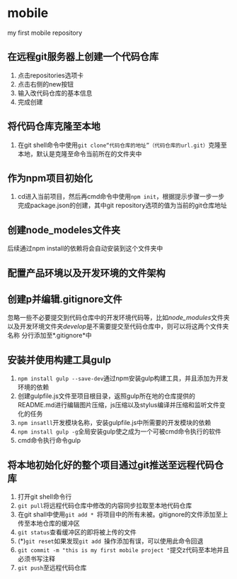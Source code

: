 # mobile
my first mobile repository
## 在远程git服务器上创建一个代码仓库

1. 点击repositories选项卡
2. 点击右侧的new按钮
3. 输入改代码仓库的基本信息
4. 完成创建

## 将代码仓库克隆至本地

1. 在git shell命令中使用`git clone“代码仓库的地址”（代码仓库的url.git）`克隆至本地，默认是克隆至命令当前所在的文件夹中

## 作为npm项目初始化

1. cd进入当前项目，然后再cmd命令中使用`npm init`，根据提示步骤一步一步完成package.json的创建，其中git repository选项的值为当前的git仓库地址

## 创建node_modeles文件夹

后续通过npm install的依赖将会自动安装到这个文件夹中

## 配置产品环境以及开发环境的文件架构


## 创建p并编辑.gitignore文件
忽略一些不必要提交到代码仓库中的开发环境代码等，比如*node_modules*文件夹以及开发环境文件夹*develop*是不需要提交至代码仓库中，则可以将这两个文件夹名称
分行添加至*.gitignore*中

## 安装并使用构建工具gulp

1. `npm install gulp --save-dev`通过npm安装gulp构建工具，并且添加为开发环境的依赖
2. 创建gulpfile.js文件至项目根目录，返照gulp所在地的仓库提供的README.md进行编辑图片压缩，js压缩以及stylus编译并压缩和监听文件变化的任务
3. `npm insatll`开发模块名称，安装gulpfile.js中所需要的开发模块的依赖
4. `npm install gulp -g`全局安装gulp使之成为一个可被cmd命令执行的软件
5. cmd命令执行命令gulp

## 将本地初始化好的整个项目通过git推送至远程代码仓库

1. 打开git shell命令行
2. `git pull`将远程代码仓库中修改的内容同步拉取至本地代码仓库
3. 在git shall中使用`git add * `将项目中的所有未被。gitignore的文件添加至上传至本地仓库的缓冲区
4. `git status`查看缓冲区的即将被上传的文件
5. (\*)`git reset`如果发现`git add `操作添加有误，可以使用此命令回退
6. `git commit -m "this is my first mobile project "`提交z代码至本地并且必须书写注释
7. `git push`至远程代码仓库




